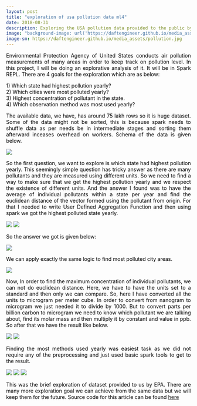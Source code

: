 ```yaml
---
layout: post
title: "exploration of usa pollution data ml4"
date: 2018-08-31
description: Exploring the USA pollution data provided to the public by EPA
image: "background-image: url('https://daftengineer.github.io/media_assets/pollution.jpg');"
image-sm: https://daftengineer.github.io/media_assets/pollution.jpg
---
```


<div style="color:black;"><p></p>
<p style="text-align:justify;">Environmental Protection Agency of United States conducts air pollution measurements of many areas in order to keep track on pollution level. In this project, I will be doing an explorative analysis of it. It will be in Spark REPL. There are 4 goals for the exploration which are as below:</p>
<p>1) Which state had highest pollution yearly?<br />
   2) Which cities were most polluted yearly?<br />
   3) Highest concentration of pollutant in the state.<br />
   4) Which observation method was most used yearly?<br /></p>
   <p style="text-align:justify;">The available data, we have, has around 75 lakh rows so it is huge dataset. Some of the data might not be sorted, this is because spark needs to shuffle data as per needs be in intermediate stages and sorting them afterward inceases overhead on workers. Schema of the data is given below. </p>
   <img src = "https://daftengineer.github.io/media_assets/ml4p1.jpg"/>
   <p style="text-align:justify;">So the first question, we want to explore is which state had highest pollution yearly. This seemingly simple question has tricky answer as there are many pollutants and they are measured using different units. So we need to find a way to make sure that we get the highest pollution yearly and we respect the existence of different units. And the answer I found was to have the average of individual pollutants within a state per year and find the euclidean distance of the vector formed using the pollutant from origin. For that I needed to write User Defined Aggregation Function and then using spark we got the highest polluted state yearly.</p>
   <img src = "https://daftengineer.github.io/media_assets/ml4p2.jpg"/>
   <img src = "https://daftengineer.github.io/media_assets/ml4p10.jpg"/>
   <p style="text-align:justify;">So the answer we got is given below:</p>
   <img src = "https://daftengineer.github.io/media_assets/ml4p3.jpg"/>
   <p style="text-align:justify;">We can apply exactly the same logic to find most polluted city areas.</p>
  <img src = "https://daftengineer.github.io/media_assets/ml4p4.jpg"/>
    <p style="text-align:justify;">Now, In order to find the maximum concentration of individual pollutants, we can not do euclidean distance. Here, we have to have the units set to a standard and then only we can compare. So, here I have converted all the units to microgram per meter cube. In order to convert from nanogram to microgram we just needed it to divide by 1000. But to convert parts per billion carbon to microgram we need to know which pollutant we are talking about, find its molar mass and then multiply it by constant and value in ppb. So after that we have the result like below.</p>
    <img src = "https://daftengineer.github.io/media_assets/ml4p5.jpg"/>
    <img src = "https://daftengineer.github.io/media_assets/ml4p6.jpg"/>
     <p style="text-align:justify;">Finding the most methods used yearly was easiest task as we did not require any of the preprocessing and just used basic spark tools to get to the result.</p>
     <img src = "https://daftengineer.github.io/media_assets/ml4p7.jpg"/>
      <img src = "https://daftengineer.github.io/media_assets/ml4p8.jpg"/>
     <img src = "https://daftengineer.github.io/media_assets/ml4p9.jpg"/>
      <p style="text-align:justify;">This was the brief exploration of dataset provided to us by EPA. There are many more exploration goal we can achieve from the same data but we will keep them for the future. Source code for this article can be found <a href="https://github.com/daftengineer/MachineLearningProjects/blob/master/USPollution.scala">here</a></p>
</div>
